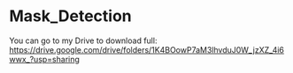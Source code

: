 # Mask_Detection
You can go to my Drive to download full:
https://drive.google.com/drive/folders/1K4BOowP7aM3lhvduJ0W_jzXZ_4i6wwx_?usp=sharing 
